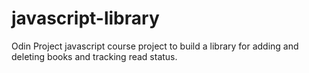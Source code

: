 # javascript-library
Odin Project javascript course project to build a library for adding and deleting books and tracking read status.
